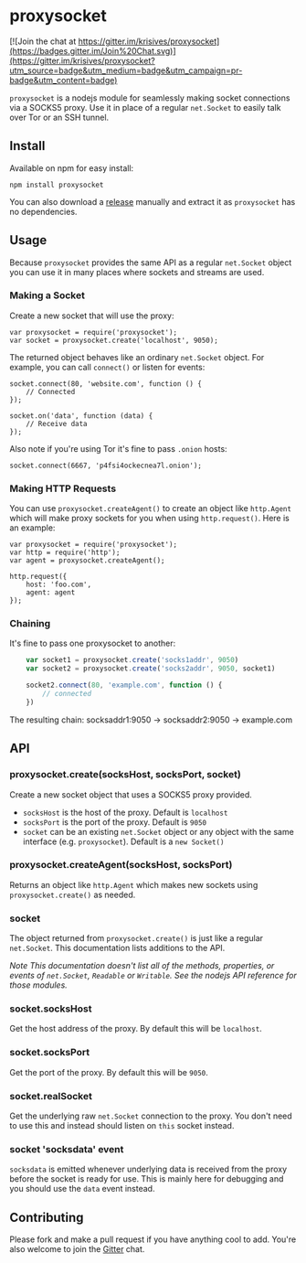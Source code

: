 # proxysocket

[![Join the chat at https://gitter.im/krisives/proxysocket](https://badges.gitter.im/Join%20Chat.svg)](https://gitter.im/krisives/proxysocket?utm_source=badge&utm_medium=badge&utm_campaign=pr-badge&utm_content=badge)

`proxysocket` is a nodejs module for seamlessly making socket connections via a
SOCKS5 proxy. Use it in place of a regular `net.Socket` to easily talk over
Tor or an SSH tunnel.

## Install

Available on npm for easy install:

	npm install proxysocket

You can also download a [release](https://github.com/krisives/proxysocket/releases) manually and
extract it as `proxysocket` has no dependencies.

## Usage

Because `proxysocket` provides the same API as a regular `net.Socket` object
you can use it in many places where sockets and streams are used.

### Making a Socket

Create a new socket that will use the proxy:

	var proxysocket = require('proxysocket');
	var socket = proxysocket.create('localhost', 9050);

The returned object behaves like an ordinary `net.Socket` object.
For example, you can call `connect()` or listen for events:

	socket.connect(80, 'website.com', function () {
		// Connected
	});

	socket.on('data', function (data) {
		// Receive data
	});

Also note if you're using Tor it's fine to pass `.onion` hosts:

	socket.connect(6667, 'p4fsi4ockecnea7l.onion');


### Making HTTP Requests

You can use `proxysocket.createAgent()` to create an object
like `http.Agent` which will make proxy sockets for you when using
`http.request()`. Here is an example:

	var proxysocket = require('proxysocket');
	var http = require('http');
	var agent = proxysocket.createAgent();

	http.request({
		host: 'foo.com',
		agent: agent
	});

### Chaining

It's fine to pass one proxysocket to another:
```js
	var socket1 = proxysocket.create('socks1addr', 9050)
	var socket2 = proxysocket.create('socks2addr', 9050, socket1)

	socket2.connect(80, 'example.com', function () {
		// connected
	})
```
The resulting chain:
socksaddr1:9050 -> socksaddr2:9050 -> example.com

## API

### proxysocket.create(socksHost, socksPort, socket)

Create a new socket object that uses a SOCKS5 proxy provided.

* `socksHost` is the host of the proxy. Default is `localhost`
* `socksPort` is the port of the proxy. Default is `9050`
* `socket` can be an existing `net.Socket` object or any object with
the same interface (e.g. `proxysocket`). Default is a `new Socket()`

### proxysocket.createAgent(socksHost, socksPort)

Returns an object like `http.Agent` which makes new sockets
using `proxysocket.create()` as needed.

### socket

The object returned from `proxysocket.create()` is just like a regular
`net.Socket`. This documentation lists additions to the API.

*Note This documentation doesn't list all of the methods, properties,
or events of `net.Socket`, `Readable` or `Writable`. See the nodejs
API reference for those modules.*

### socket.socksHost

Get the host address of the proxy. By default this will be `localhost`.

### socket.socksPort

Get the port of the proxy. By default this will be `9050`.

### socket.realSocket

Get the underlying raw `net.Socket` connection to the proxy. You don't need
to use this and instead should listen on `this` socket instead.

### socket 'socksdata' event

`socksdata` is emitted whenever underlying data is received from the proxy
before the socket is ready for use. This is mainly here for debugging and you
should use the `data` event instead.

## Contributing

Please fork and make a pull request if you have anything cool to add. You're
also welcome to join the [Gitter](https://gitter.im/krisives/proxysocket?utm_source=badge&utm_medium=badge&utm_campaign=pr-badge&utm_content=badge) chat.

